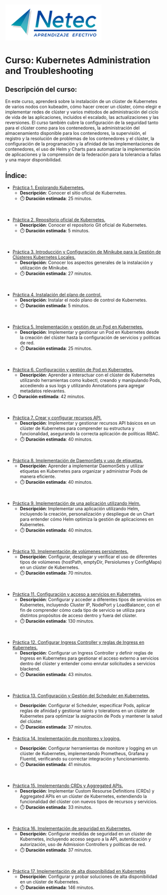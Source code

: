 # ![Logo](images/neteclogo.png) 

# Curso: Kubernetes Administration and Troubleshooting

## Descripción del curso: 

En este curso, aprenderá sobre la instalación de un clúster de Kubernetes de varios nodos con kubeadm, cómo hacer crecer un clúster, cómo elegir e implementar redes de clúster y varios métodos de administración del ciclo de vida de las aplicaciones, incluidos el escalado, las actualizaciones y las reversiones. El curso también cubre la configuración de la seguridad tanto para el clúster como para los contenedores, la administración del almacenamiento disponible para los contenedores, la supervisión, el registro y la resolución de problemas de los contenedores y el clúster, la configuración de la programación y la afinidad de las implementaciones de contenedores, el uso de Helm y Charts para automatizar la implementación de aplicaciones y la comprensión de la federación para la tolerancia a fallas y una mayor disponibilidad.


## Índice:

- [Práctica 1. Explorando Kubernetes.](./Capítulo01_Práctica1/README.md)
  - **Descripción**: Conocer el sitio oficial de Kubernetes.
  - ⏱️ **Duración estimada**: 25 minutos.
<br/>

- [Práctica 2. Repositorio oficial de Kubernetes.](./Capítulo1/README_1.2.md)
  - **Descripción**: Conocer el repositorio Git oficial de Kubernetes.
  - ⏱️ **Duración estimada**: 5 minutos.
<br/>

- [Práctica 3. Introducción y Configuración de Minikube para la Gestión de Clústeres Kubernetes Locales.](./Capítulo02_Práctica3/README.md)
  - **Descripción**: Conocer los aspectos generales de la instalación y utilización de Minikube.
  - ⏱️ **Duración estimada**: 27 minutos.
<br/>
 
- [Práctica 4. Instalación del plano de control.](./Capítulo02_Práctica4/README.md)
  - **Descripción**:  Instalar el nodo plano de control de Kubernetes.
  - ⏱️ **Duración estimada**: 5 minutos.
<br/>
  
- [Práctica 5. Implementación y gestión de un Pod en Kubernetes.](./Capítulo03/README.md)
  - **Descripción**:  Implementar y gestionar un Pod en Kubernetes desde la creación del clúster hasta la configuración de servicios y políticas de red.
  - ⏱️ **Duración estimada**: 25 minutos.
<br/>
 
- [Práctica 6. Configuración y gestión de Pod en Kubernetes.](./Capítulo04/README.md)
  - **Descripción**:  Aprender a interactuar con el clúster de Kubernetes utilizando herramientas como kubectl, creando y manipulando Pods, accediendo a sus logs y utilizando Annotations para agregar metadatos relevantes. 
 - ⏱️ **Duración estimada**: 42 minutos.
<br/>
 
- [Práctica 7. Crear y configurar recursos API.](./Capítulo05/README.md)
  - **Descripción**:  Implementar y gestionar recursos API básicos en un clúster de Kubernetes para comprender su estructura y funcionalidad, asegurando la correcta aplicación de políticas RBAC.
  - ⏱️ **Duración estimada**: 40 minutos.
<br/>
  
- [Práctica 8. Implementación de DaemonSets y uso de etiquetas.](./Capítulo06/README.md)
  - **Descripción**:  Aprender a implementar DaemonSets y utilizar etiquetas en Kubernetes para organizar y administrar Pods de manera eficiente.
  - ⏱️ **Duración estimada**: 40 minutos.
<br/>
 
- [Práctica 9. Implementación de una aplicación utilizando Helm.](./Capítulo07/README.md)
  - **Descripción**:  Implementar una aplicación utilizando Helm, incluyendo la creación, personalización y despliegue de un Chart para entender cómo Helm optimiza la gestión de aplicaciones en Kubernetes.
  - ⏱️ **Duración estimada**: 40 minutos.
<br/>
  
- [Práctica 10. Implementación de volúmenes persistentes.](./Capítulo08/README.md)
  - **Descripción**:  Configurar, desplegar y verificar el uso de diferentes tipos de volúmenes (hostPath, emptyDir, Persiolumes y ConfigMaps) en un clúster de Kubernetes.
  - ⏱️ **Duración estimada**: 70 minutos.
<br/>
  
- [Práctica 11. Configuración y acceso a servicios en Kubernetes.](./Capítulo09/README.md)
   - **Descripción**:  Configurar y acceder a diferentes tipos de servicios en Kubernetes, incluyendo Cluster IP, NodePort y LoadBalancer, con el fin de comprender cómo cada tipo de servicio se utiliza para distintos propósitos de acceso dentro y fuera del clúster.
   - ⏱️ **Duración estimada**: 130 minutos.
<br/>
  
- [Práctica 12. Configurar Ingress Controller y reglas de Ingress en Kubernetes.](./Capítulo10/README.md)
   - **Descripción**:  Configurar un Ingress Controller y definir reglas de Ingress en Kubernetes para gestionar el acceso externo a servicios dentro del clúster y entender como enrutar solicitudes a servicios blackend.
   - ⏱️ **Duración estimada**:  43 minutos.
<br/>
  
- [Práctica 13. Configuración y Gestión del Scheduler en Kubernetes.](./Capítulo11/README.md)
   - **Descripción**:  Configurar el Scheduler, especificar Pods, aplicar reglas de afinidad y gestionar taints y tolerations en un clúster de Kubernetes para optimizar la asignación de Pods y mantener la salud del clúster.
   - ⏱️ **Duración estimada**: 37 minutos.
  
- [Práctica 14. Implementación de monitoreo y logging.](./Capítulo12/README.md)
   - **Descripción**:  Configurar herramientas de monitore y logging en un clúster de Kubernetes, implementando Prometheus, Grafana y Fluentd, verificando su correctar integración y funcionamiento.
   - ⏱️ **Duración estimada**: 41 minutos.
<br/>
  
- [Práctica 15. Implementando CRDs y Aggregated APIs.](./Capítulo13/README.md)
   - **Descripción**:  Implementar Custom Resourse Definitions (CRDs) y Aggregated APIs en un clúster de Kubernetes, extendiendo la funcionalidad del clúster con nuevos tipos de recursos y servicios.
   - ⏱️ **Duración estimada**: 33 minutos.
<br/>
  
- [Práctica 16. Implementación de seguridad en Kubernetes.](./Capítulo14/README.md)
   - **Descripción**:  Configurar medidas de seguridad en un clúster de Kubernetes, incluyendo acceso seguro a la API, autenticación y autorización, uso de Admission Controllers y políticas de red.
   - ⏱️ **Duración estimada**:  37 minutos.
<br/>
  
- [Práctica 17. Implementación de alta disponibilidad en Kubernetes](./Capítulo15/README.md)
   - **Descripción**:  Configurar y probar soluciones de alta disponibilidad en un clúster de Kubernetes.
   - ⏱️ **Duración estimada**:  146 minutos.
